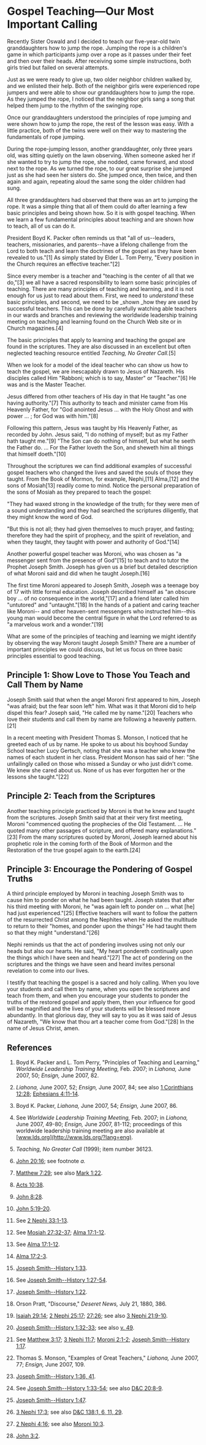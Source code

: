 # Gospel Teaching—Our Most Important Calling

Recently Sister Oswald and I decided to teach our five-year-old twin
granddaughters how to jump the rope. Jumping the rope is a children's game in
which participants jump over a rope as it passes under their feet and then
over their heads. After receiving some simple instructions, both girls tried
but failed on several attempts.

Just as we were ready to give up, two older neighbor children walked by, and
we enlisted their help. Both of the neighbor girls were experienced rope
jumpers and were able to show our granddaughters how to jump the rope. As they
jumped the rope, I noticed that the neighbor girls sang a song that helped
them jump to the rhythm of the swinging rope.

Once our granddaughters understood the principles of rope jumping and were
shown how to jump the rope, the rest of the lesson was easy. With a little
practice, both of the twins were well on their way to mastering the
fundamentals of rope jumping.

During the rope-jumping lesson, another granddaughter, only three years old,
was sitting quietly on the lawn observing. When someone asked her if she
wanted to try to jump the rope, she nodded, came forward, and stood next to
the rope. As we turned the rope, to our great surprise she jumped just as she
had seen her sisters do. She jumped once, then twice, and then again and
again, repeating aloud the same song the older children had sung.

All three granddaughters had observed that there was an art to jumping the
rope. It was a simple thing that all of them could do after learning a few
basic principles and being shown how. So it is with gospel teaching. When we
learn a few fundamental principles about teaching and are shown how to teach,
all of us can do it.

President Boyd K. Packer often reminds us that "all of us--leaders, teachers,
missionaries, and parents--have a lifelong challenge from the Lord to both
teach and learn the doctrines of the gospel as they have been revealed to
us."[1] As simply stated by Elder L. Tom Perry, "Every position in the Church
requires an effective teacher."[2]

Since every member is a teacher and "teaching is the center of all that we
do,"[3] we all have a sacred responsibility to learn some basic principles of
teaching. There are many principles of teaching and learning, and it is not
enough for us just to read about them. First, we need to _understand_ these
basic principles, and second, we need to be _shown _how they are used by
successful teachers. This can be done by carefully watching able teachers in
our wards and branches and reviewing the worldwide leadership training meeting
on teaching and learning found on the Church Web site or in Church
magazines.[4]

The basic principles that apply to learning and teaching the gospel are found
in the scriptures. They are also discussed in an excellent but often neglected
teaching resource entitled _Teaching, No Greater Call._[5]

When we look for a model of the ideal teacher who can show us how to teach the
gospel, we are inescapably drawn to Jesus of Nazareth. His disciples called
Him "Rabboni; which is to say, Master" or "Teacher."[6] He was and is the
Master Teacher.

Jesus differed from other teachers of His day in that He taught "as one having
authority."[7] This authority to teach and minister came from His Heavenly
Father, for "God anointed Jesus ... with the Holy Ghost and with power ... ; for
God was with him."[8]

Following this pattern, Jesus was taught by His Heavenly Father, as recorded
by John. Jesus said, "I do nothing of myself; but as my Father hath taught
me."[9] "The Son can do nothing of himself, but what he seeth the Father do. ...
For the Father loveth the Son, and sheweth him all things that himself
doeth."[10]

Throughout the scriptures we can find additional examples of successful gospel
teachers who changed the lives and saved the souls of those they taught. From
the Book of Mormon, for example, Nephi,[11] Alma,[12] and the sons of
Mosiah[13] readily come to mind. Notice the personal preparation of the sons
of Mosiah as they prepared to teach the gospel:

"They had waxed strong in the knowledge of the truth; for they were men of a
sound understanding and they had searched the scriptures diligently, that they
might know the word of God.

"But this is not all; they had given themselves to much prayer, and fasting;
therefore they had the spirit of prophecy, and the spirit of revelation, and
when they taught, they taught with power and authority of God."[14]

Another powerful gospel teacher was Moroni, who was chosen as "a messenger
sent from the presence of God"[15] to teach and to tutor the Prophet Joseph
Smith. Joseph has given us a brief but detailed description of what Moroni
said and did when he taught Joseph.[16]

The first time Moroni appeared to Joseph Smith, Joseph was a teenage boy of 17
with little formal education. Joseph described himself as "an obscure boy ... of
no consequence in the world,"[17] and a friend later called him "untutored"
and "untaught."[18] In the hands of a patient and caring teacher like Moroni--
and other heaven-sent messengers who instructed him--this young man would
become the central figure in what the Lord referred to as "a marvelous work
and a wonder."[19]

What are some of the principles of teaching and learning we might identify by
observing the way Moroni taught Joseph Smith? There are a number of important
principles we could discuss, but let us focus on three basic principles
essential to good teaching.

## Principle 1: Show Love to Those You Teach and Call Them by Name

Joseph Smith said that when the angel Moroni first appeared to him, Joseph
"was afraid; but the fear soon left" him. What was it that Moroni did to help
dispel this fear? Joseph said, "He called me by name."[20] Teachers who love
their students and call them by name are following a heavenly pattern.[21]

In a recent meeting with President Thomas S. Monson, I noticed that he greeted
each of us by name. He spoke to us about his boyhood Sunday School teacher
Lucy Gertsch, noting that she was a teacher who knew the names of each student
in her class. President Monson has said of her: "She unfailingly called on
those who missed a Sunday or who just didn't come. We knew she cared about us.
None of us has ever forgotten her or the lessons she taught."[22]

## Principle 2: Teach from the Scriptures

Another teaching principle practiced by Moroni is that he knew and taught from
the scriptures. Joseph Smith said that at their very first meeting, Moroni
"commenced quoting the prophecies of the Old Testament. ... He quoted many other
passages of scripture, and offered many explanations."[23] From the many
scriptures quoted by Moroni, Joseph learned about his prophetic role in the
coming forth of the Book of Mormon and the Restoration of the true gospel
again to the earth.[24]

## Principle 3: Encourage the Pondering of Gospel Truths

A third principle employed by Moroni in teaching Joseph Smith was to cause him
to ponder on what he had been taught. Joseph states that after his third
meeting with Moroni, he "was again left to ponder on ... what [he] had just
experienced."[25] Effective teachers will want to follow the pattern of the
resurrected Christ among the Nephites when He asked the multitude to return to
their "homes, and ponder upon the things" He had taught them so that they
might "understand."[26]

Nephi reminds us that the act of pondering involves using not only our heads
but also our hearts. He said, "My heart pondereth continually upon the things
which I have seen and heard."[27] The act of pondering on the scriptures and
the things we have seen and heard invites personal revelation to come into our
lives.

I testify that teaching the gospel is a sacred and holy calling. When you love
your students and call them by name, when you open the scriptures and teach
from them, and when you encourage your students to ponder the truths of the
restored gospel and apply them, then your influence for good will be magnified
and the lives of your students will be blessed more abundantly. In that
glorious day, they will say to you as it was said of Jesus of Nazareth, "We
know that thou art a teacher come from God."[28] In the name of Jesus Christ,
amen.

## References

  1. Boyd K. Packer and L. Tom Perry, "Principles of Teaching and Learning," _Worldwide Leadership Training Meeting,_ Feb. 2007; in _Liahona,_ June 2007, 50; _Ensign,_ June 2007, 82.

  2. _Liahona,_ June 2007, 52; _Ensign,_ June 2007, 84; see also [1 Corinthians 12:28](https://www.lds.org/scriptures/nt/1-cor/12.28?lang=eng#27); [Ephesians 4:11-14](https://www.lds.org/scriptures/nt/eph/4.11-14?lang=eng#10).

  3. Boyd K. Packer, _Liahona,_ June 2007, 54; _Ensign,_ June 2007, 86.

  4. See _Worldwide Leadership Training Meeting,_ Feb. 2007; in _Liahona,_ June 2007, 49-80; _Ensign,_ June 2007, 81-112; proceedings of this worldwide leadership training meeting are also available at [www.lds.org](http://www.lds.org/?lang=eng).

  5. _Teaching, No Greater Call_ (1999); item number 36123.

  6. [John 20:16](https://www.lds.org/scriptures/nt/john/20.16?lang=eng#15); see footnote _a._

  7. [Matthew 7:29](https://www.lds.org/scriptures/nt/matt/7.29?lang=eng#28); see also [Mark 1:22](https://www.lds.org/scriptures/nt/mark/1.22?lang=eng#21).

  8. [Acts 10:38](https://www.lds.org/scriptures/nt/acts/10.38?lang=eng#37).

  9. [John 8:28](https://www.lds.org/scriptures/nt/john/8.28?lang=eng#27).

  10. [John 5:19-20](https://www.lds.org/scriptures/nt/john/5.19-20?lang=eng#18).

  11. See [2 Nephi 33:1-13](https://www.lds.org/scriptures/bofm/2-ne/33.1-13?lang=eng#0).

  12. See [Mosiah 27:32-37](https://www.lds.org/scriptures/bofm/mosiah/27.32-37?lang=eng#31); [Alma 17:1-12](https://www.lds.org/scriptures/bofm/alma/17.1-12?lang=eng#0).

  13. See [Alma 17:1-12](https://www.lds.org/scriptures/bofm/alma/17.1-12?lang=eng#0).

  14. [Alma 17:2-3](https://www.lds.org/scriptures/bofm/alma/17.2-3?lang=eng#1).

  15. [Joseph Smith--History 1:33](https://www.lds.org/scriptures/pgp/js-h/1.33?lang=eng#32).

  16. See [Joseph Smith--History 1:27-54](https://www.lds.org/scriptures/pgp/js-h/1.27-54?lang=eng#26).

  17. [Joseph Smith--History 1:22](https://www.lds.org/scriptures/pgp/js-h/1.22?lang=eng#21).

  18. Orson Pratt, "Discourse," _Deseret News,_ July 21, 1880, 386.

  19. [Isaiah 29:14](https://www.lds.org/scriptures/ot/isa/29.14?lang=eng#13); [2 Nephi 25:17](https://www.lds.org/scriptures/bofm/2-ne/25.17?lang=eng#16); [27:26](https://www.lds.org/scriptures/bofm/2-ne/27.26?lang=eng#25); see also [3 Nephi 21:9-10](https://www.lds.org/scriptures/bofm/3-ne/21.9-10?lang=eng#8).

  20. [Joseph Smith--History 1:32-33](https://www.lds.org/scriptures/pgp/js-h/1.32-33?lang=eng#31); see also [v. 49](https://www.lds.org/scriptures/pgp/js-h/1.49?lang=eng#48).

  21. See [Matthew 3:17](https://www.lds.org/scriptures/nt/matt/3.17?lang=eng#16); [3 Nephi 11:7](https://www.lds.org/scriptures/bofm/3-ne/11.7?lang=eng#6); [Moroni 2:1-2](https://www.lds.org/scriptures/bofm/moro/2.1-2?lang=eng#0); [Joseph Smith--History 1:17](https://www.lds.org/scriptures/pgp/js-h/1.17?lang=eng#16).

  22. Thomas S. Monson, "Examples of Great Teachers," _Liahona,_ June 2007, 77; _Ensign,_ June 2007, 109.

  23. [Joseph Smith--History 1:36, 41](https://www.lds.org/scriptures/pgp/js-h/1.36,41?lang=eng#35).

  24. See [Joseph Smith--History 1:33-54](https://www.lds.org/scriptures/pgp/js-h/1.33-54?lang=eng#32); see also [D&amp;C 20:8-9](https://www.lds.org/scriptures/dc-testament/dc/20.8-9?lang=eng#7).

  25. [Joseph Smith--History 1:47](https://www.lds.org/scriptures/pgp/js-h/1.47?lang=eng#46).

  26. [3 Nephi 17:3](https://www.lds.org/scriptures/bofm/3-ne/17.3?lang=eng#2); see also [D&amp;C 138:1, 6, 11, 29](https://www.lds.org/scriptures/dc-testament/dc/138.1,6,11,29?lang=eng#0).

  27. [2 Nephi 4:16](https://www.lds.org/scriptures/bofm/2-ne/4.16?lang=eng#15); see also [Moroni 10:3](https://www.lds.org/scriptures/bofm/moro/10.3?lang=eng#2).

  28. [John 3:2](https://www.lds.org/scriptures/nt/john/3.2?lang=eng#1).

